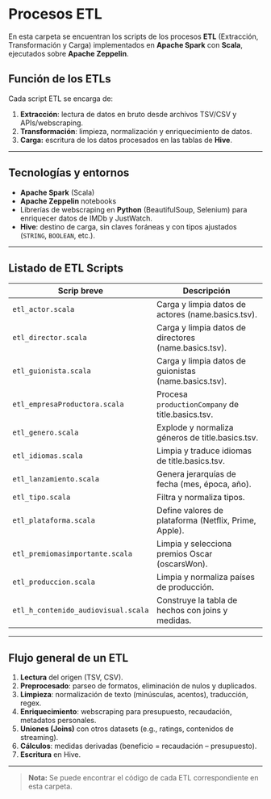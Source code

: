 # Procesos ETL

En esta carpeta se encuentran los scripts de los procesos ****ETL**** (Extracción, Transformación y Carga) implementados en ****Apache Spark**** con ****Scala****, ejecutados sobre ****Apache Zeppelin****.

## Función de los ETLs

Cada script ETL se encarga de:

1. **Extracción**: lectura de datos en bruto desde archivos TSV/CSV y APIs/webscraping.
2. **Transformación**: limpieza, normalización y enriquecimiento de datos.
3. **Carga:** escritura de los datos procesados en las tablas de **Hive**.

---

## Tecnologías y entornos

- **Apache Spark** (Scala)
- **Apache Zeppelin** notebooks
- Librerías de webscraping en **Python** (BeautifulSoup, Selenium) para enriquecer datos de IMDb y JustWatch.
- **Hive**: destino de carga, sin claves foráneas y con tipos ajustados (`STRING`, `BOOLEAN`, etc.).

---

## Listado de ETL Scripts

| Scrip breve                         | Descripción                                           |
| ----------------------------------- | ----------------------------------------------------- |
| `etl_actor.scala`                   | Carga y limpia datos de actores (name.basics.tsv).    |
| `etl_director.scala`                | Carga y limpia datos de directores (name.basics.tsv). |
| `etl_guionista.scala`               | Carga y limpia datos de guionistas (name.basics.tsv). |
| `etl_empresaProductora.scala`       | Procesa `productionCompany` de title.basics.tsv.      |
| `etl_genero.scala`                  | Explode y normaliza géneros de title.basics.tsv.      |
| `etl_idiomas.scala`                 | Limpia y traduce idiomas de title.basics.tsv.         |
| `etl_lanzamiento.scala`             | Genera jerarquías de fecha (mes, época, año).         |
| `etl_tipo.scala`                    | Filtra y normaliza tipos.                             |
| `etl_plataforma.scala`              | Define valores de plataforma (Netflix, Prime, Apple). |
| `etl_premiomasimportante.scala`     | Limpia y selecciona premios Oscar (oscarsWon).        |
| `etl_produccion.scala`              | Limpia y normaliza países de producción.              |
| `etl_h_contenido_audiovisual.scala` | Construye la tabla de hechos con joins y medidas.     |

---

## Flujo general de un ETL

1. **Lectura** del origen (TSV, CSV).
2. **Preprocesado**: parseo de formatos, eliminación de nulos y duplicados.
3. **Limpieza**: normalización de texto (minúsculas, acentos), traducción, regex.
4. **Enriquecimiento**: webscraping para presupuesto, recaudación, metadatos personales.
5. **Uniones (Joins)** con otros datasets (e.g., ratings, contenidos de streaming).
6. **Cálculos**: medidas derivadas (beneficio = recaudación – presupuesto).
7. **Escritura** en Hive.

---

> **Nota:** Se puede encontrar el código de cada ETL correspondiente en esta carpeta.


